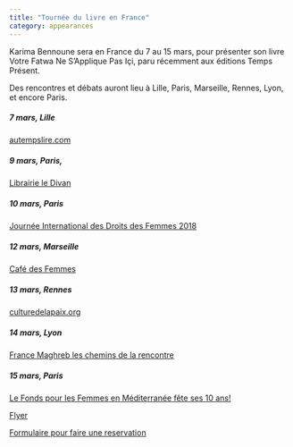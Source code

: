 ```yaml
---
title: "Tournée du livre en France"
category: appearances
---
```

Karima Bennoune sera en France ​du 7​ au ​15 mars​,​ pour présenter son livre Votre Fatwa Ne S’Applique Pas Içi, paru ​récemment ​​aux éditions Temps Présent.   ​

Des rencontres et débats auront lieu à ​Lille, ​Paris, Marseille, ​ Rennes​, ​Lyon, et encore Paris.


##### 7 mars, Lille
[autempslire.com](https://autempslire.com/)

##### 9 mars, Paris,
[Librairie le Divan](https://www.facebook.com/events/180344242732176/)


##### 10 mars, Paris
[Journée International des Droits des Femmes 2018](/uploads/Tract-10-mars-2018-Zumba-et-conference-debat.pdf)


##### 12 mars, Marseille
[Café des Femmes](https://www.karimabennoune.com/uploads/cafe-des-femmes-karima-bennoune-12-mars.pdf)


##### 13 mars, Rennes
[culturedelapaix.org](http://culturedelapaix.org/blogs/Rennes/2018/02/28/karima-bennoune-a-sciences-po-rennes-le-13-mars-2018/)

##### 14 mars, Lyon
[France Maghreb les chemins de la rencontre](https://www.karimabennoune.com/uploads/flyer_KarimaBennoune.pdf)

##### 15 mars, Paris
[Le Fonds pour les Femmes en Méditerranée fête ses 10 ans!](http://www.medwomensfund.org/fr/Evenements_2018.html)

[Flyer](/uploads/event-flyer-mar-19.jpg)

[Formulaire pour faire une reservation](https://framaforms.org/reservation-rencontre-avec-karima-bennoune-1519728053)
